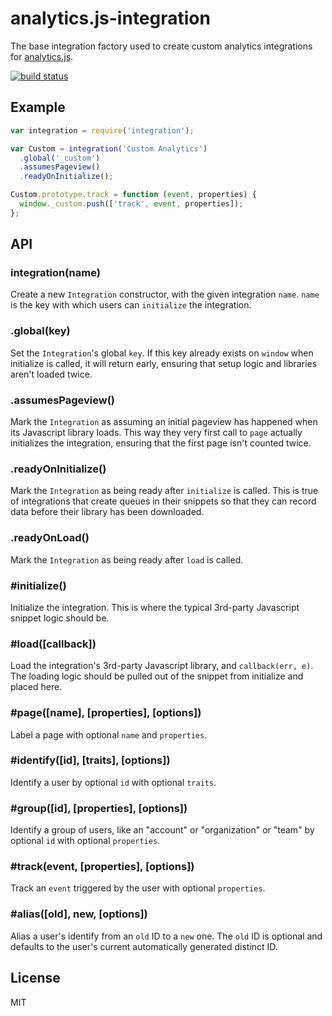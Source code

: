 
# analytics.js-integration

  The base integration factory used to create custom analytics integrations for [analytics.js](https://github.com/segmentio/analytics.js).

  [![build status](https://travis-ci.org/segmentio/analytics.js-integration.png?branch=master)](https://travis-ci.org/segmentio/analytics.js-integration)

## Example

```js
var integration = require('integration');

var Custom = integration('Custom Analytics')
  .global('_custom')
  .assumesPageview()
  .readyOnInitialize();

Custom.prototype.track = function (event, properties) {
  window._custom.push(['track', event, properties]);
};
```

## API

### integration(name)
  
  Create a new `Integration` constructor, with the given integration `name`. `name` is the key with which users can `initialize` the integration.

### .global(key)
  
  Set the `Integration`'s global `key`. If this key already exists on `window` when initialize is called, it will return early, ensuring that setup logic and libraries aren't loaded twice.

### .assumesPageview()
  
  Mark the `Integration` as assuming an initial pageview has happened when its Javascript library loads. This way they very first call to `page` actually initializes the integration, ensuring that the first page isn't counted twice.

### .readyOnInitialize()
  
  Mark the `Integration` as being ready after `initialize` is called. This is true of integrations that create queues in their snippets so that they can record data before their library has been downloaded.

### .readyOnLoad()

  Mark the `Integration` as being ready after `load` is called.

### #initialize()
  
  Initialize the integration. This is where the typical 3rd-party Javascript snippet logic should be.

### #load([callback])
  
  Load the integration's 3rd-party Javascript library, and `callback(err, e)`. The loading logic should be pulled out of the snippet from initialize and placed here.

### #page([name], [properties], [options])
  
  Label a page with optional `name` and `properties`.

### #identify([id], [traits], [options])
  
  Identify a user by optional `id` with optional `traits`.

### #group([id], [properties], [options])

  Identify a group of users, like an "account" or "organization" or "team" by optional `id` with optional `properties`.

### #track(event, [properties], [options])

  Track an `event` triggered by the user with optional `properties`.

### #alias([old], new, [options])
  
  Alias a user's identify from an `old` ID to a `new` one. The `old` ID is optional and defaults to the user's current automatically generated distinct ID.

## License

  MIT